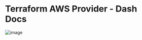 # Terraform AWS Provider - Dash Docs

![image](https://user-images.githubusercontent.com/1709515/161400821-c24bc970-e0ff-443e-b832-f637180ced03.png)

